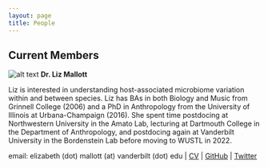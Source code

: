```yaml
---
layout: page
title: People
---
```

## Current Members
![alt text](https://github.com/Mallott-Lab/Mallott-Lab.github.io/images/lizphoto.jpg "Photo of Liz Mallott watching monkeys")
**Dr. Liz Mallott**

Liz is interested in understanding host-associated microbiome variation within and between species. Liz has BAs in both Biology and Music from Grinnell College (2006) and a PhD in Anthropology from the University of Illinois at Urbana-Champaign (2016). She spent time postdocing at Northwestern University in the Amato Lab, lecturing at Dartmouth College in the Department of Anthropology, and postdocing again at Vanderbilt University in the Bordenstein Lab before moving to WUSTL in 2022.

email: elizabeth (dot) mallott (at) vanderbilt (dot) edu
| [CV](https://github.com/Mallott-Lab/Mallott-Lab.github.io/data/CV-Mallott.pdf)
| [GitHub](https://github.com/emallott)
| [Twitter](https://twitter.com/liz_mallott)
